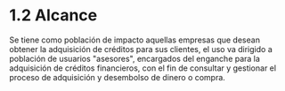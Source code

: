 # 1.2	Alcance

Se tiene como población de impacto aquellas empresas que desean obtener la adquisición de créditos para sus clientes, el uso va dirigido a población de usuarios "asesores", encargados del enganche para la adquisición de créditos financieros, con el fin de consultar y gestionar el proceso de adquisición y desembolso de dinero o compra.

